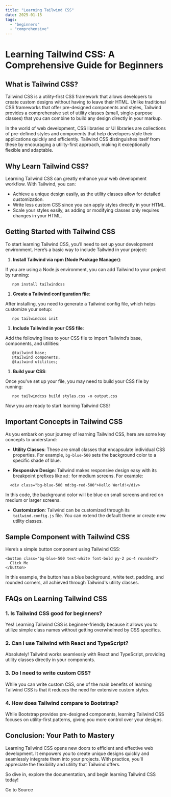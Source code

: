```yaml
---
title: "Learning Tailwind CSS"
date: 2025-01-15
tags: 
  - "beginners"
  - "comprehensive"
---
```


# Learning Tailwind CSS: A Comprehensive Guide for Beginners

## What is Tailwind CSS?

Tailwind CSS is a utility-first CSS framework that allows developers to create custom designs without having to leave their HTML. Unlike traditional CSS frameworks that offer pre-designed components and styles, Tailwind provides a comprehensive set of utility classes (small, single-purpose classes) that you can combine to build any design directly in your markup.

In the world of web development, CSS libraries or UI libraries are collections of pre-defined styles and components that help developers style their applications quickly and efficiently. Tailwind CSS distinguishes itself from these by encouraging a utility-first approach, making it exceptionally flexible and adaptable.

## Why Learn Tailwind CSS?

Learning Tailwind CSS can greatly enhance your web development workflow. With Tailwind, you can:

- Achieve a unique design easily, as the utility classes allow for detailed customization.
- Write less custom CSS since you can apply styles directly in your HTML.
- Scale your styles easily, as adding or modifying classes only requires changes in your HTML.

## Getting Started with Tailwind CSS

To start learning Tailwind CSS, you’ll need to set up your development environment. Here’s a basic way to include Tailwind in your project:

1. **Install Tailwind via npm (Node Package Manager)**:

If you are using a Node.js environment, you can add Tailwind to your project by running:  

```
   npm install tailwindcss
```

1. **Create a Tailwind configuration file**:

After installing, you need to generate a Tailwind config file, which helps customize your setup:  

```
   npx tailwindcss init
```

1. **Include Tailwind in your CSS file**:

Add the following lines to your CSS file to import Tailwind’s base, components, and utilities:  

```
   @tailwind base;
   @tailwind components;
   @tailwind utilities;
```

1. **Build your CSS**:

Once you've set up your file, you may need to build your CSS file by running:  

```
   npx tailwindcss build styles.css -o output.css
```

Now you are ready to start learning Tailwind CSS!

## Important Concepts in Tailwind CSS

As you embark on your journey of learning Tailwind CSS, here are some key concepts to understand:

- **Utility Classes**: These are small classes that encapsulate individual CSS properties. For example, `bg-blue-500` sets the background color to a specific shade of blue.
    
- **Responsive Design**: Tailwind makes responsive design easy with its breakpoint prefixes like `md:` for medium screens. For example:  
    

```
  <div class="bg-blue-500 md:bg-red-500">Hello World!</div>
```

In this code, the background color will be blue on small screens and red on medium or larger screens.

- **Customization**: Tailwind can be customized through its `tailwind.config.js` file. You can extend the default theme or create new utility classes.

## Sample Component with Tailwind CSS

Here’s a simple button component using Tailwind CSS:  

```
<button class="bg-blue-500 text-white font-bold py-2 px-4 rounded">
  Click Me
</button>
```

In this example, the button has a blue background, white text, padding, and rounded corners, all achieved through Tailwind's utility classes.

## FAQs on Learning Tailwind CSS

### 1\. **Is Tailwind CSS good for beginners?**

Yes! Learning Tailwind CSS is beginner-friendly because it allows you to utilize simple class names without getting overwhelmed by CSS specifics.

### 2\. **Can I use Tailwind with React and TypeScript?**

Absolutely! Tailwind works seamlessly with React and TypeScript, providing utility classes directly in your components.

### 3\. **Do I need to write custom CSS?**

While you can write custom CSS, one of the main benefits of learning Tailwind CSS is that it reduces the need for extensive custom styles.

### 4\. **How does Tailwind compare to Bootstrap?**

While Bootstrap provides pre-designed components, learning Tailwind CSS focuses on utility-first patterns, giving you more control over your designs.

## Conclusion: Your Path to Mastery

Learning Tailwind CSS opens new doors to efficient and effective web development. It empowers you to create unique designs quickly and seamlessly integrate them into your projects. With practice, you'll appreciate the flexibility and utility that Tailwind offers.

So dive in, explore the documentation, and begin learning Tailwind CSS today!

Go to Source

